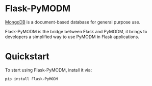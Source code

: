 # Flask-PyMODM

[MongoDB](https://www.mongodb.com/) is a document-based database for general purpose use.

Flask-PyMODM is the bridge between Flask and PyMODM, it brings to developers a simplified way to use PyMODM in Flask applications.

# Quickstart

To start using Flask-PyMODM, install it via:
```bash
pip install Flask-PyMODM
```

 